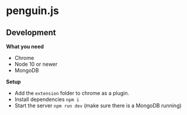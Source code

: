 # penguin.js

## Development

**What you need**

- Chrome
- Node 10 or newer
- MongoDB

**Setup**

- Add the `extension` folder to chrome as a plugin.
- Install dependencies `npm i`
- Start the server `npm run dev` (make sure there is a MongoDB running)
